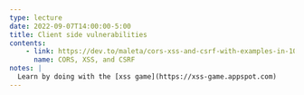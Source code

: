 ```yaml
---
type: lecture
date: 2022-09-07T14:00:00-5:00
title: Client side vulnerabilities
contents:
    - link: https://dev.to/maleta/cors-xss-and-csrf-with-examples-in-10-minutes-35k3
      name: CORS, XSS, and CSRF
notes: |
  Learn by doing with the [xss game](https://xss-game.appspot.com)
---
```

